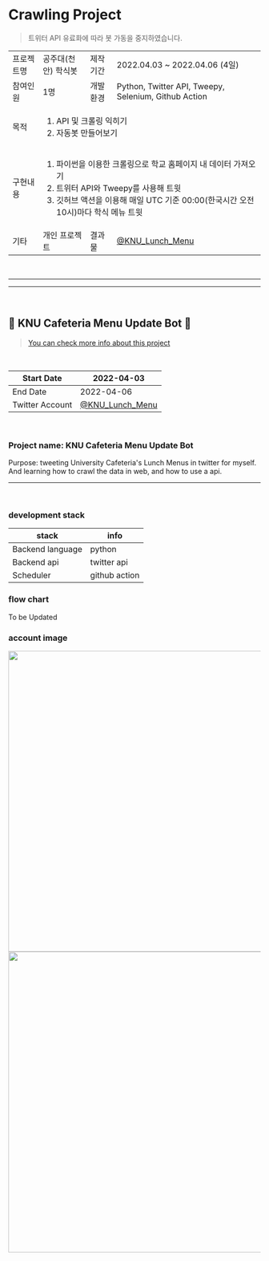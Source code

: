 # Crawling Project

> 트위터 API 유료화에 따라 봇 가동을 중지하였습니다.

<table> 
  <tr>
    <td>프로젝트명</td>
    <td>공주대(천안) 학식봇</td>
    <td>제작기간</td>
    <td>2022.04.03 ~ 2022.04.06 (4일)</td>
  </tr>
  <tr>
    <td>참여인원</td>
    <td>1명</td>
    <td>개발환경</td>
    <td>Python, Twitter API, Tweepy, Selenium, Github Action</td>
  </tr>
  <tr rowspan = 2>
    <td>목적</td>
    <td colspan = 3>
      <ol>
        <li>API 및 크롤링 익히기</li>
        <li>자동봇 만들어보기</li>
      </ol>
    </td>
  </tr>
  <tr rowspan = 6>
    <td>구현내용</td>
    <td colspan = 3>
      <ol>
        <li>파이썬을 이용한 크롤링으로 학교 홈페이지 내 데이터 가져오기</li>
        <li>트위터 API와 Tweepy를 사용해 트윗</li>
        <li>깃허브 액션을 이용해 매일 UTC 기준 00:00(한국시간 오전 10시)마다 학식 메뉴 트윗</li>
      </ol>
    </td>
  </tr>
  <tr>
    <td>기타</td>
    <td>개인 프로젝트</td>
    <td>결과물</td>
    <td><a href='https://twitter.com/KNU_Lunch_Menu'>@KNU_Lunch_Menu</a></td>
  </tr>
</table>

<br>

<hr><hr>

<br>

## 🤖 KNU Cafeteria Menu Update Bot 🤖  

> [You can check more info about this project](https://ahma0.github.io/posts/Twitter-Bot/)

<br>

| Start Date      | 2022-04-03 |
|-----------------|------------|
| End Date        | 2022-04-06 |
| Twitter Account | [@KNU_Lunch_Menu](https://twitter.com/KNU_Lunch_Menu) 

<br>

### Project name: KNU Cafeteria Menu Update Bot

Purpose: tweeting University Cafeteria's Lunch Menus in twitter for myself. And learning how to crawl the data in web, and how to use a api.
<br> 
<hr>

<br>

### development stack

| stack      | info |
|-----------------|------------|
| Backend language       |   python         |
| Backend api | twitter api |  
| Scheduler | github action |  

### flow chart

To be Updated

### account image

<div align="center">
<a href="https://github.com/NadudAn">
  <img height="600em" src="https://user-images.githubusercontent.com/84761609/168484504-eb4d57c8-3cb5-4773-9599-d8c44f3d98e6.jpg"/>
  <img height="600em" src="https://user-images.githubusercontent.com/84761609/168484508-b245150d-1f93-4790-a2b5-57de6fd8ae1b.jpg"/>
</a>
</div>
